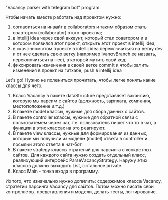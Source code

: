 "Vacancy parser with telegram bot" program.

Чтобы начать вместе работать над проектом нужно:
1) согласиться на инвайт в collaborators и таким образом стать соавтором (collaborator) этого проектка;
2) в intellij idea через свой аккаунт, который стал соавтором и в котором появился этот проект, открыть этот проект в intellij idea;
3) в скачанном этом проекте в intellij idea переключиться на ветку dev и от нее сделать свою ветку (например IvanovBranch ee назвать, переключиться на нее), в которой мутить свой код;
4) фиксировать изменения в своей ветке commit и чтобы залить изменения в проект на гитхабе, push в intellij idea


Let's go!
Нужно не полениться прочитать,
чтобы легче понять какие классы для чего.

1. Класс Vacancy в пакете dataStructure представляет вакансию, которую мы парсим с сайтов
(должность, зарплата, компания, местоположение и.т.д.)
2. В пакете model классы, нужные для сбора данных с сайтов.
3. В пакете controller классы, нужные для обратной связи с
пользоватемем через чат, т.е. пользователь пишет что то в чат,
а функции в этих классах на это реагируют.
4. В пакете view классы, нужные для формирования из данных, которые
мы получили из модели (model) ответа в controller и посылки этого ответа в чат-бот.
5. В пакете strategy классы стратегий для парсинга с конкретных сайтов. Для каждого
сайта нужно создать отдельный класс, реализующий интерфейс ParseVacancyStrategy.
Наружу этих классов должны выходить List<Vacancy>, остальное private.
6. Класс Main - точка входа в программу.

Из того, что изначально нужно допилить: содержимое класса Vacancy, стратегии
парсинга Vacancy для сайтов. Потом можно писать свои контроллеры, представления и модели,
делать тесты, логгирование.
